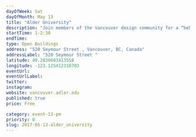 ```yaml
---
dayOfWeek: Sat
dayOfMonth: May 13
title: "Alder University"
description: "Join members of the Vancouver design community for a “behind the scenes” guided tour of the new Adler University downtown Vancouver campus. Experience the process and results of integrating architecture, interior design and communication design to create a brand-expressive higher educational environment. Susan Mavor and Brian Wakelin, Principals of PUBLIC: Architecture + Communication will share stories from the design trenches in creating a new campus for this private institution focussed on Masters' programs in social psychology.<br> <br> Meet in the Seymour Street lobby level and tour the five floors of the school to hear about creating exterior campus presence within an interior design project. Find out about the challenges of making significant architectural moves in a building where they're already pouring concrete. Comment on the use of environmental graphic design to express mission, vision and values."
startTime: 1-2:30
endTime: 
type: Open Buildings
address: "520 Seymour Street , Vancouver, BC, Canada"
addressLabel: "520 Seymour Street "
latitude: 49.2830883413558
longitude: -123.125412310703
eventUrl: 
eventUrlLabel: 
twitter: 
instagram: 
website: vancouver.adler.edu
published: true
price: Free

category: event-13-pm
priority: 0
slug: 2017-05-13-alder_university
---
```

